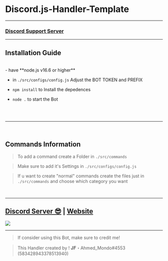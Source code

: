 # Discord.js-Handler-Template


***


### [**Discord Support Server**](https://ticket-manager.org/support)

***

## Installation Guide

<br/>
- have **node.js v16.6 or higher**

- in `./src/configs/config.js` Adjust the BOT TOKEN and PREFIX

- `npm install` to Install the depedences

- `node .` to start the Bot

<br/>
<br/>

***

<br/>

## Commands Information

> To add a command create a Folder in `./src/commands`

> Make sure to add it's Settings in `./src/configs/config.js`

> If u want to create "normal" commands create the files just in `./src/commands` and choose which category you want

<br/>
  
***

## [Discord Server 😎](https://discord.gg/CTKPaX4KU4) | [Website](https://ticket-manager.org)
<a href="https://discord.gg/CTKPaX4KU4"><img src="https://discord.com/api/guilds/583057178181763073/widget.png?style=banner2"></a>

***

> If consider using this Bot, make sure to credit me!

> This Handler created by ! 𝐉𝐅・Ahmed_Mondo#4553 (583428943378513940)
